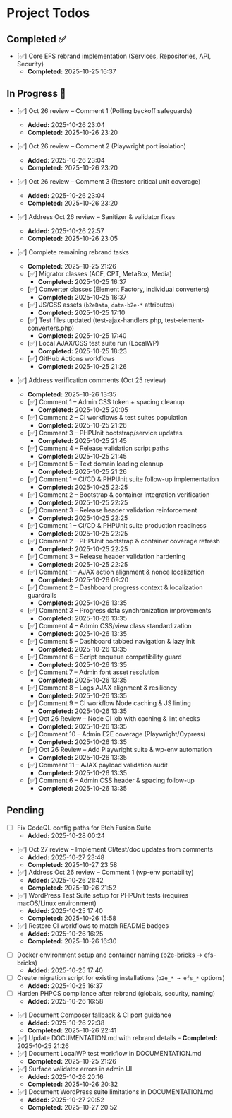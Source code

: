 # Project Todos

## Completed ✅

- [✅] Core EFS rebrand implementation (Services, Repositories, API, Security)
  - **Completed:** 2025-10-25 16:37

## In Progress 🔄

- [✅] Oct 26 review – Comment 1 (Polling backoff safeguards)
  - **Added:** 2025-10-26 23:04
  - **Completed:** 2025-10-26 23:20
- [✅] Oct 26 review – Comment 2 (Playwright port isolation)
  - **Added:** 2025-10-26 23:04
  - **Completed:** 2025-10-26 23:20
- [✅] Oct 26 review – Comment 3 (Restore critical unit coverage)
  - **Added:** 2025-10-26 23:04
  - **Completed:** 2025-10-26 23:20

- [✅] Address Oct 26 review – Sanitizer & validator fixes
  - **Added:** 2025-10-26 22:57
  - **Completed:** 2025-10-26 23:05

- [✅] Complete remaining rebrand tasks
  - **Completed:** 2025-10-25 21:26
  - [✅] Migrator classes (ACF, CPT, MetaBox, Media)
    - **Completed:** 2025-10-25 16:37
  - [✅] Converter classes (Element Factory, individual converters)
    - **Completed:** 2025-10-25 16:37
  - [✅] JS/CSS assets (`b2eData`, `data-b2e-*` attributes)
    - **Completed:** 2025-10-25 17:10
  - [✅] Test files updated (test-ajax-handlers.php,
    test-element-converters.php)
    - **Completed:** 2025-10-25 17:40
  - [✅] Local AJAX/CSS test suite run (LocalWP)
    - **Completed:** 2025-10-25 18:23
  - [✅] GitHub Actions workflows
    - **Completed:** 2025-10-25 21:26
- [✅] Address verification comments (Oct 25 review)
  - **Completed:** 2025-10-26 13:35
  - [✅] Comment 1 – Admin CSS token + spacing cleanup
    - **Completed:** 2025-10-25 20:05
  - [✅] Comment 2 – CI workflows & test suites population
    - **Completed:** 2025-10-25 21:26
  - [✅] Comment 3 – PHPUnit bootstrap/service updates
    - **Completed:** 2025-10-25 21:45
  - [✅] Comment 4 – Release validation script paths
    - **Completed:** 2025-10-25 21:45
  - [✅] Comment 5 – Text domain loading cleanup
    - **Completed:** 2025-10-25 21:26
  - [✅] Comment 1 – CI/CD & PHPUnit suite follow-up implementation
    - **Completed:** 2025-10-25 22:25
  - [✅] Comment 2 – Bootstrap & container integration verification
    - **Completed:** 2025-10-25 22:25
  - [✅] Comment 3 – Release header validation reinforcement
    - **Completed:** 2025-10-25 22:25
  - [✅] Comment 1 – CI/CD & PHPUnit suite production readiness
    - **Completed:** 2025-10-25 22:25
  - [✅] Comment 2 – PHPUnit bootstrap & container coverage refresh
    - **Completed:** 2025-10-25 22:25
  - [✅] Comment 3 – Release header validation hardening
    - **Completed:** 2025-10-25 22:25
  - [✅] Comment 1 – AJAX action alignment & nonce localization
    - **Completed:** 2025-10-26 09:20
  - [✅] Comment 2 – Dashboard progress context & localization guardrails
    - **Completed:** 2025-10-26 13:35
  - [✅] Comment 3 – Progress data synchronization improvements
    - **Completed:** 2025-10-26 13:35
  - [✅] Comment 4 – Admin CSS/view class standardization
    - **Completed:** 2025-10-26 13:35
  - [✅] Comment 5 – Dashboard tabbed navigation & lazy init
    - **Completed:** 2025-10-26 13:35
  - [✅] Comment 6 – Script enqueue compatibility guard
    - **Completed:** 2025-10-26 13:35
  - [✅] Comment 7 – Admin font asset resolution
    - **Completed:** 2025-10-26 13:35
  - [✅] Comment 8 – Logs AJAX alignment & resiliency
    - **Completed:** 2025-10-26 13:35
  - [✅] Comment 9 – CI workflow Node caching & JS linting
    - **Completed:** 2025-10-26 13:35
  - [✅] Oct 26 Review – Node CI job with caching & lint checks
    - **Completed:** 2025-10-26 13:35
  - [✅] Comment 10 – Admin E2E coverage (Playwright/Cypress)
    - **Completed:** 2025-10-26 13:35
  - [✅] Oct 26 Review – Add Playwright suite & wp-env automation
    - **Completed:** 2025-10-26 13:35
  - [✅] Comment 11 – AJAX payload validation audit
    - **Completed:** 2025-10-26 13:35
  - [✅] Comment 6 – Admin CSS header & spacing follow-up
    - **Completed:** 2025-10-26 13:35

## Pending

- [ ] Fix CodeQL config paths for Etch Fusion Suite
  - **Added:** 2025-10-28 00:24
- [✅] Oct 27 review – Implement CI/test/doc updates from comments
  - **Added:** 2025-10-27 23:48
  - **Completed:** 2025-10-27 23:58
- [✅] Address Oct 26 review – Comment 1 (wp-env portability)
  - **Added:** 2025-10-26 21:42
  - **Completed:** 2025-10-26 21:52
- [✅] WordPress Test Suite setup for PHPUnit tests (requires macOS/Linux
  environment)
  - **Added:** 2025-10-25 17:40
  - **Completed:** 2025-10-26 15:58
- [✅] Restore CI workflows to match README badges
  - **Added:** 2025-10-26 16:25
  - **Completed:** 2025-10-26 16:30
- [ ] Docker environment setup and container naming (b2e-bricks →
  efs-bricks)
  - **Added:** 2025-10-25 17:40
- [ ] Create migration script for existing installations (`b2e_* → efs_*`
  options)
  - **Added:** 2025-10-25 16:37
- [ ] Harden PHPCS compliance after rebrand (globals, security, naming)
  - **Added:** 2025-10-26 16:58
- [✅] Document Composer fallback & CI port guidance
  - **Added:** 2025-10-26 22:38
  - **Completed:** 2025-10-26 22:41
- [✅] Update DOCUMENTATION.md with rebrand details - **Completed:** 2025-10-25 21:26
- [✅] Document LocalWP test workflow in DOCUMENTATION.md
  - **Completed:** 2025-10-25 21:26
- [✅] Surface validator errors in admin UI
  - **Added:** 2025-10-26 20:16
  - **Completed:** 2025-10-26 20:32
- [✅] Document WordPress suite limitations in DOCUMENTATION.md
  - **Added:** 2025-10-27 20:52
  - **Completed:** 2025-10-27 20:52
